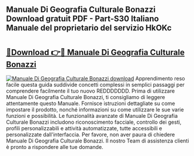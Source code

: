 ## Manuale Di Geografia Culturale Bonazzi Download gratuit PDF - Part-S30 Italiano Manuale del proprietario del servizio HkOKc

# <h2><a href="http://dfc0dla.blite.top/?on=Manuale+Di+Geografia+Culturale+Bonazzi">🔗Download 👉🔴 Manuale Di Geografia Culturale Bonazzi</a></h2>

[![Manuale Di Geografia Culturale Bonazzi download](https://i.imgur.com/lujVjoI.png)](http://dfc0dla.blite.top/?on=Manuale+Di+Geografia+Culturale+Bonazzi)
Apprendimento reso facile questa guida suddivide concetti complessi in semplici passaggi per comprendere facilmente il tuo nuovo REDDDDDDD. Prima di utilizzare Manuale Di Geografia Culturale Bonazzi, ti consigliamo di leggere attentamente questo Manuale. Fornisce istruzioni dettagliate su come impostare il prodotto, nonché informazioni su come utilizzare le sue varie funzioni e possibilità. Le funzionalità avanzate di Manuale Di Geografia Culturale Bonazzi includono riconoscimento facciale, controllo dei gesti, profili personalizzabili e attività automatizzate, tutte accessibili e personalizzate dall'interfaccia. Per favore, non aver paura di chiedere Manuale Di Geografia Culturale Bonazzi. Il nostro Team di assistenza clienti è pronto a rispondere alle tue domande.
